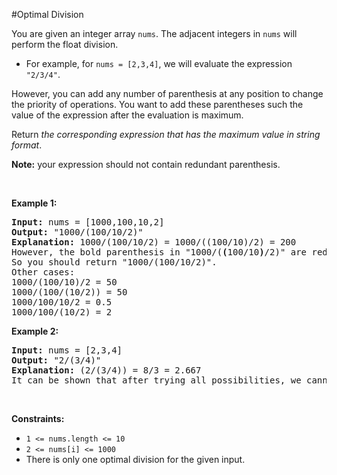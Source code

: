 #Optimal Division
<p>You are given an integer array <code>nums</code>. The adjacent integers in <code>nums</code> will perform the float division.</p>
<ul>
<li>For example, for <code>nums = [2,3,4]</code>, we will evaluate the expression <code>"2/3/4"</code>.</li>
</ul>
<p>However, you can add any number of parenthesis at any position to change the priority of operations. You want to add these parentheses such the value of the expression after the evaluation is maximum.</p>
<p>Return <em>the corresponding expression that has the maximum value in string format</em>.</p>
<p><strong>Note:</strong> your expression should not contain redundant parenthesis.</p>
<p> </p>
<p><strong class="example">Example 1:</strong></p>
<pre><strong>Input:</strong> nums = [1000,100,10,2]
<strong>Output:</strong> "1000/(100/10/2)"
<strong>Explanation:</strong> 1000/(100/10/2) = 1000/((100/10)/2) = 200
However, the bold parenthesis in "1000/(<strong>(</strong>100/10<strong>)</strong>/2)" are redundant since they do not influence the operation priority.
So you should return "1000/(100/10/2)".
Other cases:
1000/(100/10)/2 = 50
1000/(100/(10/2)) = 50
1000/100/10/2 = 0.5
1000/100/(10/2) = 2
</pre>
<p><strong class="example">Example 2:</strong></p>
<pre><strong>Input:</strong> nums = [2,3,4]
<strong>Output:</strong> "2/(3/4)"
<strong>Explanation:</strong> (2/(3/4)) = 8/3 = 2.667
It can be shown that after trying all possibilities, we cannot get an expression with evaluation greater than 2.667
</pre>
<p> </p>
<p><strong>Constraints:</strong></p>
<ul>
<li><code>1 &lt;= nums.length &lt;= 10</code></li>
<li><code>2 &lt;= nums[i] &lt;= 1000</code></li>
<li>There is only one optimal division for the given input.</li>
</ul>

